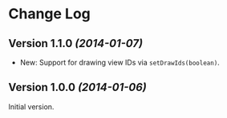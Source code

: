 Change Log
==========

Version 1.1.0 *(2014-01-07)*
----------------------------

 * New: Support for drawing view IDs via `setDrawIds(boolean)`.


Version 1.0.0 *(2014-01-06)*
----------------------------

Initial version.
